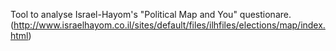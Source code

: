 Tool to analyse Israel-Hayom's "Political Map and You" questionare.
(http://www.israelhayom.co.il/sites/default/files/ilhfiles/elections/map/index.html)
